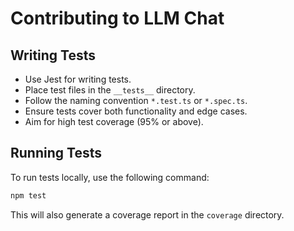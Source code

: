 # Contributing to LLM Chat

## Writing Tests

- Use Jest for writing tests.
- Place test files in the `__tests__` directory.
- Follow the naming convention `*.test.ts` or `*.spec.ts`.
- Ensure tests cover both functionality and edge cases.
- Aim for high test coverage (95% or above).

## Running Tests

To run tests locally, use the following command:

```bash
npm test
```

This will also generate a coverage report in the `coverage` directory.